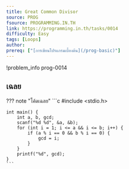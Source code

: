 ```yaml
---
title: Great Common Divisor
source: PROG
fsource: PROGRAMMING.IN.TH
link: https://programming.in.th/tasks/0014
difficulty: Easy
tags: [Loops]
author: 
prereq: ["[การเขียนโปรแกรมเบื้องต้น](/prog-basic)"]
---
```


!problem_info prog-0014

## เฉลย

??? note "โค้ดเฉลย"
    ```c
    #include <stdio.h>

    int main() {
        int a, b, gcd;
        scanf("%d %d", &a, &b);
        for (int i = 1; i <= a && i <= b; i++) {
            if (a % i == 0 && b % i == 0) {
                gcd = i;
            }
        }
        printf("%d", gcd);
    }
    ```